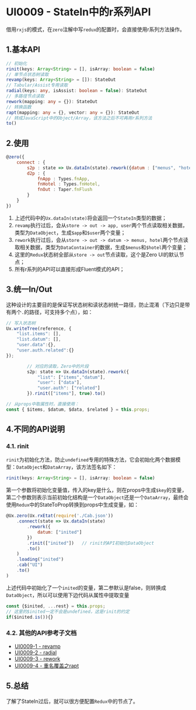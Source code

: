 # UI0009 - StateIn中的r系列API

借用`rxjs`的模式，在`zero`注解中写`redux`的配置时，会直接使用r系列方法操作。

## 1.基本API

```ts
// 初始化
rinit(keys: Array<String> = [], isArray: boolean = false)
// 单节点状态树读取
revamp(keys: Array<String> = []): StateOut
// Tabular/Assist专用读取
radial(keys: any, isAssist: boolean = false): StateOut
// 多路径节点读取
rework(mapping: any = {}): StateOut
// 转换函数
rapt(mapping: any = {}, vector: any = {}): StateOut 
// 转成JavaScript中的Object/Array，该方法之后不可再用r系列方法
to()
```

## 2.使用

```js
@zero({
    connect : {
        s2p : state => Ux.dataIn(state).rework({datum : ["menus", "hotel"]}).revamp(["app", "user"]).to(),
        d2p : {
            fnApp : Types.fnApp,
            fnHotel : Types.fnHotel,
            fnOut : Taper.fnFlush
        }
    }
})
```

1. 上述代码中的`Ux.dataIn(state)`将会返回一个`StateIn`类型的数据；
2. `revamp`执行过后，会从`store -> out -> app, user`两个节点读取相关数据，类型为`DataObject`，生成`$app`和`$user`两个变量；
3. `rework`执行过后，会从`store -> out -> datum -> menus, hotel`两个节点读取相关数据，类型为`DataContainer`的数据，生成`$menus`和`$hotel`两个变量；
4. 这里的`Redux`状态树全部从`store -> out`节点读取，这个是Zero UI的默认节点；
5. 所有r系列的API可以直接形成Fluent模式的API；

## 3.统一In/Out

这种设计的主要目的是保证写状态树和读状态树统一路径，防止混淆（下边只是带有两个`.`的路径，可支持多个点），如：

```javascript
// 写入状态树
Ux.writeTree(reference, { 
    "list.items": [],
    "list.datum": [],
    "user.data":{},
    "user.auth.related":{}
});

        // 对应的读取，Zero中的片段
        s2p: state => Ux.dataIn(state).rework({
            "list": ["items","datum"],
            "user": ["data"],
            "user.auth": ["related"]
        }).rinit(["items"], true).to()

// 从props中取属性时，直接使用：
const { $items, $datum, $data, $related } = this.props;
```

## 4.不同的API说明

### 4.1. rinit

`rinit`为初始化方法，防止`undefined`专用的特殊方法，它会初始化两个数据模型：`DataObject`和`DataArray`，该方法签名如下：

```typescript
rinit(keys: Array<String> = [], isArray: boolean = false)
```

第一个参数将初始化变量值，传入的key是什么，则在props中生成`$key`的变量，第二个参数则表示当前初始化结构是一个`DataObject`还是一个`DataArray`，最终会使用`Redux`中的StateToProp转换到props中生成变量，如：

```js
@Ux.zero(Ux.rxEtat(require('./Cab.json'))
    .connect(state => Ux.dataIn(state)
        .rework({
            datum: ["inited"]
        })
        .rinit(["inited"])   // rinit的API初始化DataObject
        .to()
    )
    .loading("inited")
    .cab("UI")
    .to()
)
```

上述代码中初始化了一个`inited`的变量，第二参默认是false，则转换成`DataObject`，所以可以使用下边代码从属性中提取变量

```js
const {$inited, ...rest} = this.props;
// 这里的$inited一定不会是undefined，这是rinit的约定
if($inited.is()){}
```

### 4.2. 其他的API参考子文档

* [UI0009-1 - revamp](/document/2-kai-fa-wen-dang/ui0009-stateinzhong-de-r-xi-lie-api/ui0009-1-revamp.md)
* [UI0009-2 - radial](/document/2-kai-fa-wen-dang/ui0009-stateinzhong-de-r-xi-lie-api/ui0009-2-radial.md)
* [UI0009-3 - rework](/document/2-kai-fa-wen-dang/ui0009-stateinzhong-de-r-xi-lie-api/ui0009-3-rework.md)
* [UI0009-4 - 重名覆盖之rapt](/document/2-kai-fa-wen-dang/ui0009-stateinzhong-de-r-xi-lie-api/ui0009-4-zhong-ming-fu-gai-zhi-rapt.md)

## 5.总结

了解了StateIn过后，就可以很方便配置`Redux`中的节点了。

